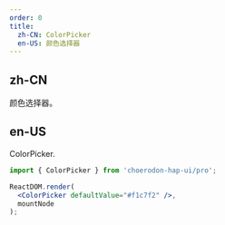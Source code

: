 ```yaml
---
order: 0
title:
  zh-CN: ColorPicker
  en-US: 颜色选择器
---
```


## zh-CN

颜色选择器。


## en-US

ColorPicker.


````jsx
import { ColorPicker } from 'choerodon-hap-ui/pro';

ReactDOM.render(
  <ColorPicker defaultValue="#f1c7f2" />,
  mountNode
);

````
